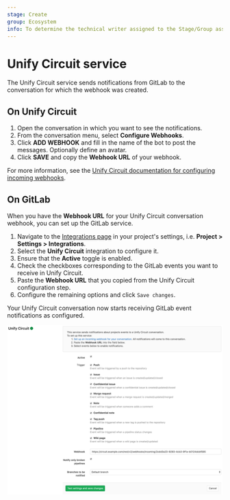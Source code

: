 ```yaml
---
stage: Create
group: Ecosystem
info: To determine the technical writer assigned to the Stage/Group associated with this page, see https://about.gitlab.com/handbook/engineering/ux/technical-writing/#assignments
---
```


# Unify Circuit service

The Unify Circuit service sends notifications from GitLab to the conversation for which the webhook was created.

## On Unify Circuit

1. Open the conversation in which you want to see the notifications.
1. From the conversation menu, select **Configure Webhooks**.
1. Click **ADD WEBHOOK** and fill in the name of the bot to post the messages. Optionally
   define an avatar.
1. Click **SAVE** and copy the **Webhook URL** of your webhook.

For more information, see the [Unify Circuit documentation for configuring incoming webhooks](https://www.circuit.com/unifyportalfaqdetail?articleId=164448).

## On GitLab

When you have the **Webhook URL** for your Unify Circuit conversation webhook, you can set up the GitLab service.

1. Navigate to the [Integrations page](overview.md#accessing-integrations) in your project's settings, i.e. **Project > Settings > Integrations**.
1. Select the **Unify Circuit** integration to configure it.
1. Ensure that the **Active** toggle is enabled.
1. Check the checkboxes corresponding to the GitLab events you want to receive in Unify Circuit.
1. Paste the **Webhook URL** that you copied from the Unify Circuit configuration step.
1. Configure the remaining options and click `Save changes`.

Your Unify Circuit conversation now starts receiving GitLab event notifications as configured.

![Unify Circuit configuration](img/unify_circuit_configuration.png)
